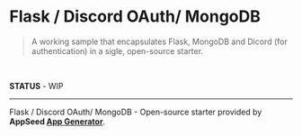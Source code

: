 # Flask / Discord OAuth/ MongoDB

> A working sample that encapsulates Flask, MongoDB and Dicord (for authentication) in a sigle, open-source starter. 

<br />

**STATUS** - WIP 

---
Flask / Discord OAuth/ MongoDB - Open-source starter provided by **AppSeed [App Generator](https://appseed.us/app-generator)**. 
